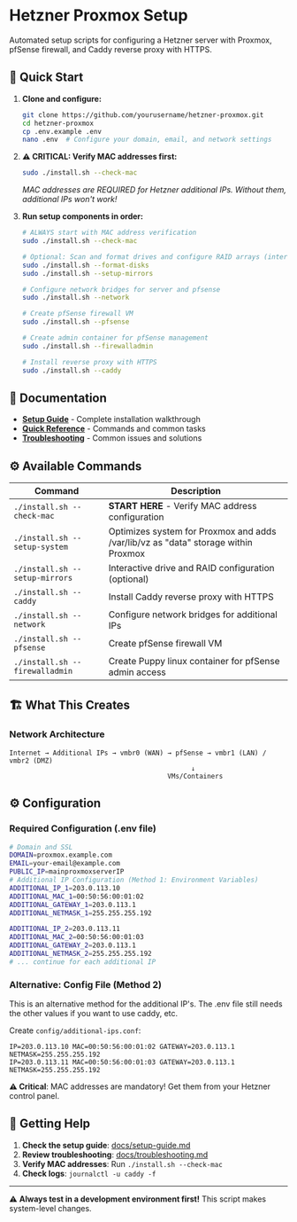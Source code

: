 # Hetzner Proxmox Setup

Automated setup scripts for configuring a Hetzner server with Proxmox, pfSense firewall, and Caddy reverse proxy with HTTPS.

## 🚀 Quick Start

1. **Clone and configure:**
   ```bash
   git clone https://github.com/yourusername/hetzner-proxmox.git
   cd hetzner-proxmox
   cp .env.example .env
   nano .env  # Configure your domain, email, and network settings
   ```

2. **⚠️ CRITICAL: Verify MAC addresses first:**
   ```bash
   sudo ./install.sh --check-mac
   ```
   *MAC addresses are REQUIRED for Hetzner additional IPs. Without them, additional IPs won't work!*

3. **Run setup components in order:**
   ```bash
   # ALWAYS start with MAC address verification
   sudo ./install.sh --check-mac
   
   # Optional: Scan and format drives and configure RAID arrays (interactive)
   sudo ./install.sh --format-disks
   sudo ./install.sh --setup-mirrors
   
   # Configure network bridges for server and pfsense
   sudo ./install.sh --network
   
   # Create pfSense firewall VM
   sudo ./install.sh --pfsense
   
   # Create admin container for pfSense management
   sudo ./install.sh --firewalladmin
   
   # Install reverse proxy with HTTPS
   sudo ./install.sh --caddy
   ```

## 📖 Documentation

- **[Setup Guide](docs/setup-guide.md)** - Complete installation walkthrough
- **[Quick Reference](docs/quick-reference.md)** - Commands and common tasks
- **[Troubleshooting](docs/troubleshooting.md)** - Common issues and solutions

## ⚙️ Available Commands

| Command | Description |
|---------|-------------|
| `./install.sh --check-mac` | **START HERE** - Verify MAC address configuration |
| `./install.sh --setup-system` | Optimizes system for Proxmox and adds /var/lib/vz as "data" storage within Proxmox |
| `./install.sh --setup-mirrors` | Interactive drive and RAID configuration (optional) |
| `./install.sh --caddy` | Install Caddy reverse proxy with HTTPS |
| `./install.sh --network` | Configure network bridges for additional IPs |
| `./install.sh --pfsense` | Create pfSense firewall VM |
| `./install.sh --firewalladmin` | Create Puppy linux container for pfSense admin access |

## 🏗️ What This Creates

### Network Architecture
```
Internet → Additional IPs → vmbr0 (WAN) → pfSense → vmbr1 (LAN) / vmbr2 (DMZ)
                                              ↓
                                        VMs/Containers
```

## ⚙️ Configuration

### Required Configuration (.env file)

```bash
# Domain and SSL
DOMAIN=proxmox.example.com
EMAIL=your-email@example.com
PUBLIC_IP=mainproxmoxserverIP
# Additional IP Configuration (Method 1: Environment Variables)
ADDITIONAL_IP_1=203.0.113.10
ADDITIONAL_MAC_1=00:50:56:00:01:02
ADDITIONAL_GATEWAY_1=203.0.113.1
ADDITIONAL_NETMASK_1=255.255.255.192

ADDITIONAL_IP_2=203.0.113.11
ADDITIONAL_MAC_2=00:50:56:00:01:03
ADDITIONAL_GATEWAY_2=203.0.113.1
ADDITIONAL_NETMASK_2=255.255.255.192
# ... continue for each additional IP
```

### Alternative: Config File (Method 2)
This is an alternative method for the additional IP's. The .env file still needs the other values if you want to use caddy, etc.

Create `config/additional-ips.conf`:
```
IP=203.0.113.10 MAC=00:50:56:00:01:02 GATEWAY=203.0.113.1 NETMASK=255.255.255.192
IP=203.0.113.11 MAC=00:50:56:00:01:03 GATEWAY=203.0.113.1 NETMASK=255.255.255.192
```

**⚠️ Critical**: MAC addresses are mandatory! Get them from your Hetzner control panel.

## 🐛 Getting Help

1. **Check the setup guide**: [docs/setup-guide.md](docs/setup-guide.md)
2. **Review troubleshooting**: [docs/troubleshooting.md](docs/troubleshooting.md)
3. **Verify MAC addresses**: Run `./install.sh --check-mac`
4. **Check logs**: `journalctl -u caddy -f`

---

⚠️ **Always test in a development environment first!** This script makes system-level changes.
